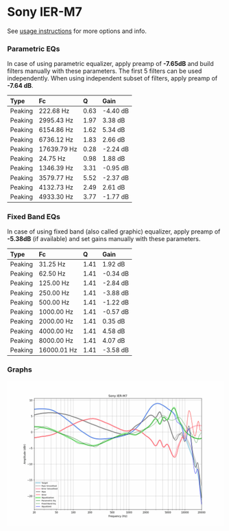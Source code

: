 # Sony IER-M7
See [usage instructions](https://github.com/jaakkopasanen/AutoEq#usage) for more options and info.

### Parametric EQs
In case of using parametric equalizer, apply preamp of **-7.65dB** and build filters manually
with these parameters. The first 5 filters can be used independently.
When using independent subset of filters, apply preamp of **-7.64 dB**.

| Type    | Fc          |    Q | Gain     |
|:--------|:------------|:-----|:---------|
| Peaking | 222.68 Hz   | 0.63 | -4.40 dB |
| Peaking | 2995.43 Hz  | 1.97 | 3.38 dB  |
| Peaking | 6154.86 Hz  | 1.62 | 5.34 dB  |
| Peaking | 6736.12 Hz  | 1.83 | 2.66 dB  |
| Peaking | 17639.79 Hz | 0.28 | -2.24 dB |
| Peaking | 24.75 Hz    | 0.98 | 1.88 dB  |
| Peaking | 1346.39 Hz  | 3.31 | -0.95 dB |
| Peaking | 3579.77 Hz  | 5.52 | -2.37 dB |
| Peaking | 4132.73 Hz  | 2.49 | 2.61 dB  |
| Peaking | 4933.30 Hz  | 3.77 | -1.77 dB |

### Fixed Band EQs
In case of using fixed band (also called graphic) equalizer, apply preamp of **-5.38dB**
(if available) and set gains manually with these parameters.

| Type    | Fc          |    Q | Gain     |
|:--------|:------------|:-----|:---------|
| Peaking | 31.25 Hz    | 1.41 | 1.92 dB  |
| Peaking | 62.50 Hz    | 1.41 | -0.34 dB |
| Peaking | 125.00 Hz   | 1.41 | -2.84 dB |
| Peaking | 250.00 Hz   | 1.41 | -3.88 dB |
| Peaking | 500.00 Hz   | 1.41 | -1.22 dB |
| Peaking | 1000.00 Hz  | 1.41 | -0.57 dB |
| Peaking | 2000.00 Hz  | 1.41 | 0.35 dB  |
| Peaking | 4000.00 Hz  | 1.41 | 4.58 dB  |
| Peaking | 8000.00 Hz  | 1.41 | 4.07 dB  |
| Peaking | 16000.01 Hz | 1.41 | -3.58 dB |

### Graphs
![](./Sony%20IER-M7.png)